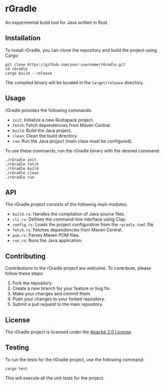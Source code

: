 # rGradle

An experimental build tool for Java written in Rust.

## Installation

To install rGradle, you can clone the repository and build the project using Cargo:

```
git clone https://github.com/your-username/rGradle.git
cd rGradle
cargo build --release
```

The compiled binary will be located in the `target/release` directory.

## Usage

rGradle provides the following commands:

- `init`: Initialize a new Rustapack project.
- `fetch`: Fetch dependencies from Maven Central.
- `build`: Build the Java project.
- `clean`: Clean the build directory.
- `run`: Run the Java project (main class must be configured).

To use these commands, run the rGradle binary with the desired command:

```
./rGradle init
./rGradle fetch
./rGradle build
./rGradle clean
./rGradle run
```

## API

The rGradle project consists of the following main modules:

- `build.rs`: Handles the compilation of Java source files.
- `cli.rs`: Defines the command-line interface using Clap.
- `config.rs`: Loads the project configuration from the `rgradle.toml` file.
- `fetch.rs`: Fetches dependencies from Maven Central.
- `pom.rs`: Parses Maven POM files.
- `run.rs`: Runs the Java application.

## Contributing

Contributions to the rGradle project are welcome. To contribute, please follow these steps:

1. Fork the repository.
2. Create a new branch for your feature or bug fix.
3. Make your changes and commit them.
4. Push your changes to your forked repository.
5. Submit a pull request to the main repository.

## License

The rGradle project is licensed under the [Apache 2.0 License](LICENSE).

## Testing

To run the tests for the rGradle project, use the following command:

```
cargo test
```

This will execute all the unit tests for the project.

